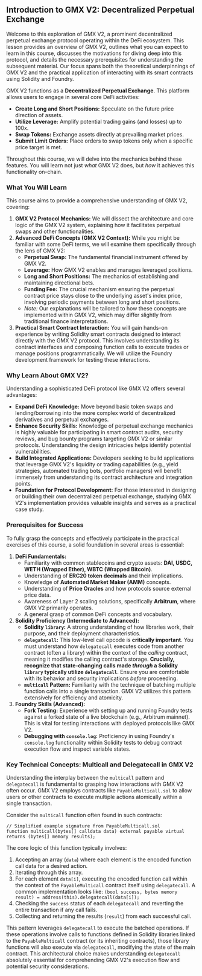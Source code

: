 ## Introduction to GMX V2: Decentralized Perpetual Exchange

Welcome to this exploration of GMX V2, a prominent decentralized perpetual exchange protocol operating within the DeFi ecosystem. This lesson provides an overview of GMX V2, outlines what you can expect to learn in this course, discusses the motivations for diving deep into this protocol, and details the necessary prerequisites for understanding the subsequent material. Our focus spans both the theoretical underpinnings of GMX V2 and the practical application of interacting with its smart contracts using Solidity and Foundry.

GMX V2 functions as a **Decentralized Perpetual Exchange**. This platform allows users to engage in several core DeFi activities:

*   **Create Long and Short Positions:** Speculate on the future price direction of assets.
*   **Utilize Leverage:** Amplify potential trading gains (and losses) up to 100x.
*   **Swap Tokens:** Exchange assets directly at prevailing market prices.
*   **Submit Limit Orders:** Place orders to swap tokens only when a specific price target is met.

Throughout this course, we will delve into the mechanics behind these features. You will learn not just *what* GMX V2 does, but *how* it achieves this functionality on-chain.

### What You Will Learn

This course aims to provide a comprehensive understanding of GMX V2, covering:

1.  **GMX V2 Protocol Mechanics:** We will dissect the architecture and core logic of the GMX V2 system, explaining how it facilitates perpetual swaps and other functionalities.
2.  **Advanced DeFi Concepts (GMX V2 Context):** While you might be familiar with some DeFi terms, we will examine them specifically through the lens of GMX V2:
    *   **Perpetual Swap:** The fundamental financial instrument offered by GMX V2.
    *   **Leverage:** How GMX V2 enables and manages leveraged positions.
    *   **Long and Short Positions:** The mechanics of establishing and maintaining directional bets.
    *   **Funding Fee:** The crucial mechanism ensuring the perpetual contract price stays close to the underlying asset's index price, involving periodic payments between long and short positions.
    *   *Note:* Our explanations will be tailored to how these concepts are implemented within GMX V2, which may differ slightly from traditional finance interpretations.
3.  **Practical Smart Contract Interaction:** You will gain hands-on experience by writing Solidity smart contracts designed to interact directly with the GMX V2 protocol. This involves understanding its contract interfaces and composing function calls to execute trades or manage positions programmatically. We will utilize the Foundry development framework for testing these interactions.

### Why Learn About GMX V2?

Understanding a sophisticated DeFi protocol like GMX V2 offers several advantages:

*   **Expand DeFi Knowledge:** Move beyond basic token swaps and lending/borrowing into the more complex world of decentralized derivatives and perpetual exchanges.
*   **Enhance Security Skills:** Knowledge of perpetual exchange mechanics is highly valuable for participating in smart contract audits, security reviews, and bug bounty programs targeting GMX V2 or similar protocols. Understanding the design intricacies helps identify potential vulnerabilities.
*   **Build Integrated Applications:** Developers seeking to build applications that leverage GMX V2's liquidity or trading capabilities (e.g., yield strategies, automated trading bots, portfolio managers) will benefit immensely from understanding its contract architecture and integration points.
*   **Foundation for Protocol Development:** For those interested in designing or building their own decentralized perpetual exchange, studying GMX V2's implementation provides valuable insights and serves as a practical case study.

### Prerequisites for Success

To fully grasp the concepts and effectively participate in the practical exercises of this course, a solid foundation in several areas is essential:

1.  **DeFi Fundamentals:**
    *   Familiarity with common stablecoins and crypto assets: **DAI, USDC, WETH (Wrapped Ether), WBTC (Wrapped Bitcoin)**.
    *   Understanding of **ERC20 token decimals** and their implications.
    *   Knowledge of **Automated Market Maker (AMM)** concepts.
    *   Understanding of **Price Oracles** and how protocols source external price data.
    *   Awareness of Layer 2 scaling solutions, specifically **Arbitrum**, where GMX V2 primarily operates.
    *   A general grasp of common DeFi concepts and vocabulary.
2.  **Solidity Proficiency (Intermediate to Advanced):**
    *   **Solidity `library`:** A strong understanding of how libraries work, their purpose, and their deployment characteristics.
    *   **`delegatecall`:** This low-level call opcode is **critically important**. You must understand how `delegatecall` executes code from another contract (often a library) within the context of the *calling* contract, meaning it modifies the calling contract's storage. **Crucially, recognize that state-changing calls made *through* a Solidity `library` typically utilize `delegatecall`**. Ensure you are comfortable with its behavior and security implications *before* proceeding.
    *   **`multicall` Pattern:** Familiarity with the technique of batching multiple function calls into a single transaction. GMX V2 utilizes this pattern extensively for efficiency and atomicity.
3.  **Foundry Skills (Advanced):**
    *   **Fork Testing:** Experience with setting up and running Foundry tests against a forked state of a live blockchain (e.g., Arbitrum mainnet). This is vital for testing interactions with deployed protocols like GMX V2.
    *   **Debugging with `console.log`:** Proficiency in using Foundry's `console.log` functionality within Solidity tests to debug contract execution flow and inspect variable states.

### Key Technical Concepts: Multicall and Delegatecall in GMX V2

Understanding the interplay between the `multicall` pattern and `delegatecall` is fundamental to grasping how interactions with GMX V2 often occur. GMX V2 employs contracts like `PayableMulticall.sol` to allow users or other contracts to execute multiple actions atomically within a single transaction.

Consider the `multicall` function often found in such contracts:

```solidity
// Simplified example signature from PayableMulticall.sol
function multicall(bytes[] calldata data) external payable virtual returns (bytes[] memory results);
```

The core logic of this function typically involves:

1.  Accepting an array (`data`) where each element is the encoded function call data for a desired action.
2.  Iterating through this array.
3.  For each element `data[i]`, executing the encoded function call within the context of the `PayableMulticall` contract itself using `delegatecall`. A common implementation looks like:
    `(bool success, bytes memory result) = address(this).delegatecall(data[i]);`
4.  Checking the `success` status of each `delegatecall` and reverting the entire transaction if any call fails.
5.  Collecting and returning the results (`result`) from each successful call.

This pattern leverages `delegatecall` to execute the batched operations. If these operations involve calls to functions defined in Solidity libraries linked to the `PayableMulticall` contract (or its inheriting contracts), those library functions will also execute via `delegatecall`, modifying the state of the main contract. This architectural choice makes understanding `delegatecall` absolutely essential for comprehending GMX V2's execution flow and potential security considerations.